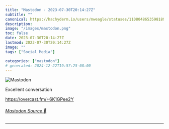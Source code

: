 ```yaml
---
title: "Mastodon - 2023-07-30T20:14:27Z"
subtitle: ""
canonical: https://hachyderm.io/users/mweagle/statuses/110804865359818915
description:
image: "/images/mastodon.png"
toc: false
date: 2023-07-30T20:14:27Z
lastmod: 2023-07-30T20:14:27Z
image: ""
tags: ["Social Media"]

categories: ["mastodon"]
# generated: 2024-12-22T19:57:25-08:00
---
```

![Mastodon](/images/mastodon.png)

<p>Excellent conversation </p><p><a href="https://overcast.fm/+6K1GPee2Y" target="_blank" rel="nofollow noopener noreferrer" translate="no"><span class="invisible">https://</span><span class="">overcast.fm/+6K1GPee2Y</span><span class="invisible"></span></a></p>


###### [Mastodon Source 🐘](https://hachyderm.io/@mweagle/110804865359818915)

___

